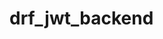 # drf_jwt_backend

<!-- virtual env -->
<!-- /Users/richardrieger/.local/share/virtualenvs/backend-FcTqAcKE -->
